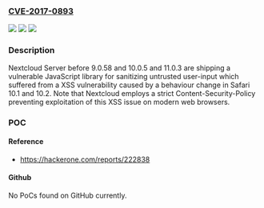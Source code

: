 ### [CVE-2017-0893](https://cve.mitre.org/cgi-bin/cvename.cgi?name=CVE-2017-0893)
![](https://img.shields.io/static/v1?label=Product&message=Nextcloud%20Server&color=blue)
![](https://img.shields.io/static/v1?label=Version&message=n%2Fa&color=blue)
![](https://img.shields.io/static/v1?label=Vulnerability&message=Improper%20Neutralization%20of%20Input%20During%20Web%20Page%20Generation%20('Cross-site%20Scripting')%20(CWE-79)&color=brighgreen)

### Description

Nextcloud Server before 9.0.58 and 10.0.5 and 11.0.3 are shipping a vulnerable JavaScript library for sanitizing untrusted user-input which suffered from a XSS vulnerability caused by a behaviour change in Safari 10.1 and 10.2. Note that Nextcloud employs a strict Content-Security-Policy preventing exploitation of this XSS issue on modern web browsers.

### POC

#### Reference
- https://hackerone.com/reports/222838

#### Github
No PoCs found on GitHub currently.

